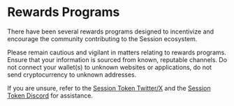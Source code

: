 # Rewards Programs

There have been several rewards programs designed to incentivize and encourage the community contributing to the Session ecosystem.

Please remain cautious and vigilant in matters relating to rewards programs. Ensure that your information is sourced from known, reputable channels. Do not connect your wallet(s) to unknown websites or applications, do not send cryptocurrency to unknown addresses.&#x20;

If you are unsure, refer to the [Session Token Twitter/X](https://x.com/session_token) and the [Session Token Discord](https://discord.gg/sessiontoken) for assistance.

